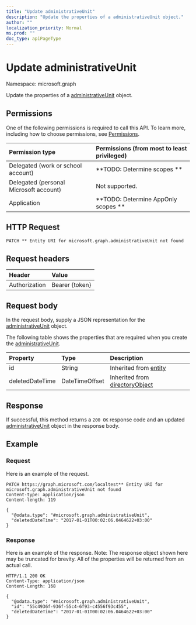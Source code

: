 ```yaml
---
title: "Update administrativeUnit"
description: "Update the properties of a administrativeUnit object."
author: ""
localization_priority: Normal
ms.prod: ""
doc_type: apiPageType
---
```


# Update administrativeUnit

Namespace: microsoft.graph

Update the properties of a [administrativeUnit](../resources/administrativeunit.md) object.

## Permissions
One of the following permissions is required to call this API. To learn more, including how to choose permissions, see [Permissions](/concepts/permissions-reference.md).

|Permission type|Permissions (from most to least privileged)|
|:---|:---|
|Delegated (work or school account)|**TODO: Determine scopes **|
|Delegated (personal Microsoft account)|Not supported.|
|Application|**TODO: Determine AppOnly scopes **|

## HTTP Request
<!-- {
  "blockType": "ignored"
}
-->
``` http
PATCH ** Entity URI for microsoft.graph.administrativeUnit not found
```

## Request headers
|Header|Value|
|:---|:---|
|Authorization|Bearer {token}|

## Request body
In the request body, supply a JSON representation for the [administrativeUnit](../resources/administrativeunit.md) object.

The following table shows the properties that are required when you create the [administrativeUnit](../resources/administrativeunit.md).

|Property|Type|Description|
|:---|:---|:---|
|id|String| Inherited from [entity](../resources/entity.md)|
|deletedDateTime|DateTimeOffset| Inherited from [directoryObject](../resources/directoryobject.md)|



## Response
If successful, this method returns a `200 OK` response code and an updated [administrativeUnit](../resources/administrativeunit.md) object in the response body.

## Example

### Request
Here is an example of the request.
<!-- {
  "blockType": "request",
  "name": "update_administrativeunit"
}
-->
``` http
PATCH https://graph.microsoft.com/localtest** Entity URI for microsoft.graph.administrativeUnit not found
Content-type: application/json
Content-length: 119

{
  "@odata.type": "#microsoft.graph.administrativeUnit",
  "deletedDateTime": "2017-01-01T00:02:06.0464622+03:00"
}
```

### Response
Here is an example of the response. Note: The response object shown here may be truncated for brevity. All of the properties will be returned from an actual call.
<!-- {
  "blockType": "response",
  "truncated": true
}
-->
``` http
HTTP/1.1 200 OK
Content-Type: application/json
Content-Length: 168

{
  "@odata.type": "#microsoft.graph.administrativeUnit",
  "id": "55c4936f-936f-55c4-6f93-c4556f93c455",
  "deletedDateTime": "2017-01-01T00:02:06.0464622+03:00"
}
```

